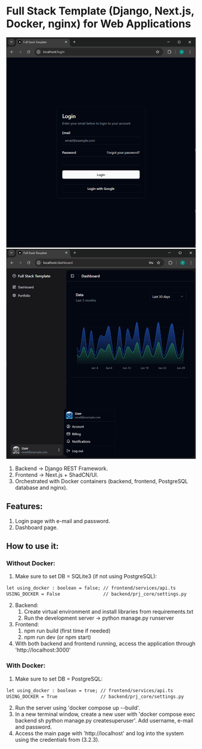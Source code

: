 # Full Stack Template (Django, Next.js, Docker, nginx) for Web Applications
![](img/img_login.png)![](img/img_dashboard.png)

1. Backend -> Django REST Framework. 
2. Frontend -> Next.js + ShadCN/UI.
3. Orchestrated with Docker containers (backend, frontend, PostgreSQL database and nginx).

## Features:
1. Login page with e-mail and password.
2. Dashboard page.

## How to use it:
### Without Docker:
1. Make sure to set DB = SQLite3 (if not using PostgreSQL):
```
let using_docker : boolean = false; // frontend/services/api.ts
USING_DOCKER = False                // backend/prj_core/settings.py
```
2. Backend:
    1. Create virtual environment and install libraries from requirements.txt
    2. Run the development server -> python manage.py runserver
3. Frontend:
    1. npm run build (first time if needed) 
    2. npm run dev (or npm start)
4. With both backend and frontend running, access the application through 'http://localhost:3000'

### With Docker:
1. Make sure to set DB = PostgreSQL:
```
let using_docker : boolean = true; // frontend/services/api.ts
USING_DOCKER = True                // backend/prj_core/settings.py
```
2. Run the server using 'docker compose up --build'.
3. In a new terminal window, create a new user with 'docker compose exec backend sh python manage.py createsuperuser'. Add username, e-mail and password.
4. Access the main page with 'http://localhost' and log into the system using the credentials from (3.2.3).

